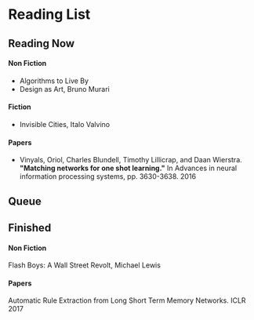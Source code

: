# Reading List

## Reading Now

#### Non Fiction

- Algorithms to Live By
- Design as Art, Bruno Murari 

#### Fiction

- Invisible Cities, Italo Valvino 


#### Papers

- Vinyals, Oriol, Charles Blundell, Timothy Lillicrap, and Daan Wierstra. **"Matching networks for one shot learning."** In Advances in neural information processing systems, pp. 3630-3638. 2016

## Queue





## Finished

#### Non Fiction

Flash Boys: A Wall Street Revolt, Michael Lewis

#### Papers

Automatic Rule Extraction from Long Short Term Memory Networks. ICLR 2017


